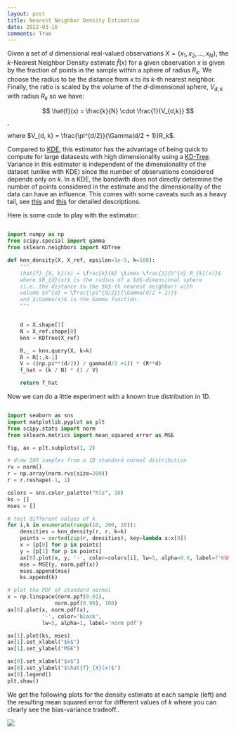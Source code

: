 ```yaml
---
layout: post
title: Nearest Neighbor Density Estimation
date: 2022-03-16
comments: True
---
```


Given a set of $d$ dimensional real-valued observations $X = \{x_1, x_2, ..., x_N\}$, the $k$-Nearest Neighbor Density estimate $\hat{f}(x)$ for a given observation $x$ is given by the fraction of points in the sample within a sphere of radius $R_k$. We choose the radius to be the distance from $x$ to its $k$-th nearest neighbor. Finally, the ratio is scaled by the volume of the $d$-dimensional sphere, $V_{d, k}$ with radius $R_k$ so we have:

$$ \hat{f}(x) = \frac{k}{N} \cdot \frac{1}{V_{d,k}} $$,

where $V_{d, k} = \frac{\pi^{d/2}}{\Gamma(d/2 + 1)}R_k$.

Compared to [KDE](https://en.wikipedia.org/wiki/Kernel_density_estimation), this estimator has the advantage of being quick to compute for large datasests with high dimensionality using a [KD-Tree](https://scikit-learn.org/stable/modules/generated/sklearn.neighbors.KDTree.html#sklearn.neighbors.KDTree). Variance in this estimator is independent of the dimensionality of the dataset (unlike with KDE) since the number of observations considered depends only on $k$. In a KDE, the bandwith does not directly determine the number of points considered in the estimate and the dimensionality of the data can have an influence. This comes with some caveats such as a heavy tail, see [this](https://www.ssc.wisc.edu/~bhansen/718/NonParametrics10.pdf) and [this](https://faculty.washington.edu/yenchic/18W_425/Lec7_knn_basis.pdf) for detailed descriptions.

Here is some code to play with the estimator:


```python

import numpy as np
from scipy.special import gamma
from sklearn.neighbors import KDTree

def knn_density(X, X_ref, epsilon=1e-5, k=100):
    """
    \hat{f}_{X, k}(x) = \frac{k}{N} \times \frac{1}{V^{d} R_{k}(x)}$
    where $R_{d}(x)$ is the radius of a $d$-dimensional sphere
    (i.e. the distance to the $k$-th nearest neighbor) with
    volume $V^{d} = \frac{\pi^{d/2}}{\Gamma(d/2 + 1)}$
    and $\Gamma(x)$ is the Gamma function.
    """


    d = X.shape[1]
    N = X_ref.shape[0]
    knn = KDTree(X_ref)

    R,_ = knn.query(X, k=k)
    R = R[:,k-1]
    V = ((np.pi**(d/2)) / gamma(d/2 +1)) * (R**d)
    f_hat = (k / N) * (1 / V)

    return f_hat
```

Now we can do a little experiment with a known true distribution in 1D.

```python

import seaborn as sns
import matplotlib.pyplot as plt
from scipy.stats import norm
from sklearn.metrics import mean_squared_error as MSE

fig, ax = plt.subplots(1, 2)

# draw 200 samples from a 1D standard normal distribution
rv = norm()
r = np.array(norm.rvs(size=200))
r = r.reshape(-1, 1)

colors = sns.color_palette("hls", 10)
ks = []
mses = []

# test different values of k
for i,k in enumerate(range(10, 200, 20)):
    densities = knn_density(r, r, k=k)
    points = sorted(zip(r, densities), key=lambda x:x[0])
    x = [p[0] for p in points]
    y = [p[1] for p in points]
    ax[0].plot(x, y, '-', color=colors[i], lw=5, alpha=0.6, label=f'KNN-{k}')
    mse = MSE(y, norm.pdf(x))
    mses.append(mse)
    ks.append(k)

# plot the PDF of standard normal
x = np.linspace(norm.ppf(0.01),
               norm.ppf(0.99), 100)
ax[0].plot(x, norm.pdf(x),
           '-', color='black', 
           lw=5, alpha=1, label='norm pdf')

ax[1].plot(ks, mses)
ax[1].set_xlabel("$k$")
ax[1].set_ylabel("MSE")

ax[0].set_xlabel("$x$")
ax[0].set_ylabel("$\hat{f}_{X}(x)$")
ax[0].legend()
plt.show()

```

We get the following plots for the density estimate at each sample (left) and the resulting mean squared error for different values of $k$ where you can clearly see the bias-variance tradeoff..


![]({{site.url}}/assets/knn.png)










